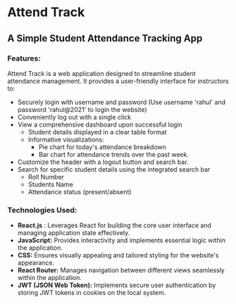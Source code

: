 # Attend Track

## A Simple Student Attendance Tracking App

### Features:

Attend Track is a web application designed to streamline student attendance management. It provides a user-friendly interface for instructors to:

* Securely login with username and password (Use username 'rahul' and password 'rahul@2021' to login the website)
* Conveniently log out with a single click
* View a comprehensive dashboard upon successful login
  * Student details displayed in a clear table format
  * Informative visualizations:
    * Pie chart for today's attendance breakdown
    * Bar chart for attendance trends over the past week.
* Customize the header with a logout button and search bar.
* Search for specific student details using the integrated search bar
  * Roll Number
  * Students Name
  * Attendance status (present/absent)
 
### Technologies Used:

* **React.js** : Leverages React for building the core user interface and managing application state effectively.
* **JavaScript:** Provides interactivity and implements essential logic within the application.
* **CSS:** Ensures visually appealing and tailored styling for the website's appearance.
* **React Router:** Manages navigation between different views seamlessly within the application.
* **JWT (JSON Web Token):** Implements secure user authentication by storing JWT tokens in cookies on the local system.





